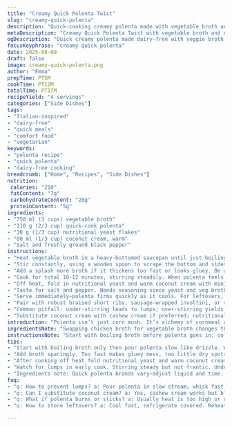 ```yaml
---
title: "Creamy Quick Polenta Twist"
slug: "creamy-quick-polenta"
description: "Quick-cooking creamy polenta made with vegetable broth and nutritional yeast in place of parmesan for a dairy-free edge. Adjust liquid for texture, stir constantly to avoid lumps. Incorporates coconut cream instead of heavy cream, adding subtle richness without overpowering. Slightly longer simmer for deeper flavor, but watch for sticking. Best served immediately with braised meats or roasted veg. Tips on visual cues and common pitfalls included."
metaDescription: "Creamy Quick Polenta Twist with vegetable broth and nutritional yeast brings dairy-free richness; coconut cream adds silkiness. Stirs, textures, and timing matter."
ogDescription: "Quick creamy polenta made dairy-free with veggie broth, nutritional yeast, coconut cream. Watch popping sounds, texture changes, don’t rush stirring. Serve fast."
focusKeyphrase: "creamy quick polenta"
date: 2025-08-09
draft: false
image: creamy-quick-polenta.png
author: "Emma"
prepTime: PT5M
cookTime: PT12M
totalTime: PT17M
recipeYield: "4 servings"
categories: ["Side Dishes"]
tags:
- "Italian-inspired"
- "dairy-free"
- "quick meals"
- "comfort food"
- "vegetarian"
keywords:
- "polenta recipe"
- "quick polenta"
- "dairy-free cooking"
breadcrumb: ["Home", "Recipes", "Side Dishes"]
nutrition: 
 calories: "210"
 fatContent: "7g"
 carbohydrateContent: "28g"
 proteinContent: "5g"
ingredients:
- "750 ml (3 cups) vegetable broth"
- "110 g (2/3 cup) quick-cook polenta"
- "30 g (1/3 cup) nutritional yeast flakes"
- "80 ml (1/3 cup) coconut cream, warm"
- "Salt and freshly ground black pepper"
instructions:
- "Heat vegetable broth in a heavy-bottomed saucepan until just boiling. Pour polenta in a slow stream, whisking vigorously to prevent lumps. Reduce heat to low immediately; polenta should bubble gently, not roar."
- "Stir constantly, using a wooden spoon to scrape the bottom and sides. Texture will start thickening at about 8 minutes; listen for a soft popping sound, signaling solubilization."
- "Add a splash more broth if it thickens too fast or looks gluey. Be wary of dry patches on the pot’s bottom—they burn fast and ruin texture."
- "Cook for total 10-12 minutes, stirring steadily. When polenta feels creamy but firm, pull off heat."
- "Off heat, fold in nutritional yeast and warm coconut cream with minimal stirring; avoid over-mixing or it loses silkiness."
- "Taste for salt and pepper. Needs seasoning since yeast and veg broth are milder than cheese and chicken stock."
- "Serve immediately—polenta firms quickly as it cools. For leftovers, reheat gently with splash of broth or water."
- "Pair with robust braised short ribs, sausage-wrapped involtini, or roasted root vegetables; avoids dairy but keeps umami punch."
- "Common pitfall: under-stirring leads to lumps; over-stirring yields gluey mess. I’ve burned polenta trying to rush—patience is key here."
- "Substitute coconut cream with cashew cream if preferred; nutritional yeast can be replaced by finely grated pecorino if dairy isn’t an issue."
introduction: "Polenta isn’t just corn mush. It’s alchemy of cornmeal and liquid, coaxed into creamy goodness. I’ve done the quick versions, the slow, stood over bubbling pots, whisking away lumps. There’s a rhythm. A sound. The light sputter that tells you it’s barely cooking, then a thickening that snaps your wrist if you’re not careful. I swapped chicken broth for veggie stock once—added depth without heaviness. Nutritional yeast for parmesan? Odd, but works if you want dairy-free. Coconut cream instead of heavy cream brings this subtle sweetness and smoothness that’s addicting. Watch the heat—too fierce and you scorch the bottom; too gentle and you get glue. You want this luscious, slightly firm, silky texture. It demands attention but rewards patience."
ingredientsNote: "Swapping chicken broth for vegetable broth changes the game; less fat, more vegetal background, but beware weaker flavor. Use quality broth or homemade—no cube shortcuts here. Quick polenta varies by brand – some need more liquid or time. Adjust accordingly. Nutritional yeast replaces parmesan’s salty, cheesy umami but less punchy—season with salt cautiously. Coconut cream is thicker than regular coconut milk; warm it gently before adding, prevents cold lumps and helps meld with polenta. Cream alternatives? Cashew cream works too but needs blending and straining prep. Polenta texture depends on liquid ratios—don’t rush adding broth to avoid glue or dryness. A heavy-bottom pan distributes heat evenly; nonstick can help but I prefer classic pans for controlled browning."
instructionsNote: "Start with boiling broth before polenta goes in; cold liquid equals instant lumps. Pour polenta slowly, whisk continuously at first to stop clumps licking the bottom. Once thickened, switch to wooden spoon; a wooden tool feels better, less drag. Keep the fire low—polenta needs gentle coaxing, not intensity. Listen for gentle popping sounds—a sign the starches are cooking properly; silence means undercooked, loud roar means scorch. Stirring helps prevent lumps and burnt bits but don’t obsess; some subtle texture is nice. Add broth sparingly to keep creamy but not runny consistency; better to thin with splash than fix glue later. Removing promptly stops cooking; fold in yeast and cream off heat to keep fluff and silk, not dense paste. Season last, tastes are different from cheese versions. Serve fast—the stuff sets quickly and becomes stiff. For leftovers, reheating with splash of liquid loosens it back up. Trust your senses, not the clock."
tips:
- "Start with boiling broth only then pour polenta slow like drizzle. Whisk fast first couple minutes—stop lumps from settling bottom. Switch to wooden spoon once thick; less drag feels better. Keep heat low always—polenta is delicate. Listen close for tiny pop sounds. If silent—undercooked, loud roar means scorching; move quick sides and bottom."
- "Add broth sparingly. Too fast makes gluey mess, too little dry spots burn. Spot dryness? Splash more broth, stir in gently. Avoid slapping down heat—polenta wants coaxing. After about 8 minutes texture thickens, and small pops start; that sound tells starch breaking down; feel spoon resistance to judge creaminess."
- "After cooking off heat fold nutritional yeast and warm coconut cream gently. Don’t beat or want glue. Yeast adds cheesy umami without dairy bite. Coconut cream gives silkiness but cold lumps kill mouthfeel. If prefer cashew cream sub but prep needed—blend and strain. Salt carefully late; yeast and veg broth mild; taste often."
- "Watch for lumps in early cook. Stirring steady but not frantic. Under-stirring lumps trap, over-stirring makes pasty glue. I’ve burned pot rush stirring; patience rewarded. Remove from heat at thick but still creamy stage; residual heat firms fast. Serve immediately or reheat with broth or water splash."
- "Ingredients note: Quick polenta brands vary—adjust liquid and time. Vegetable broth lower fat than chicken stock; flavor lighter but fresh vegetal. Use good broth, no cubes. Heavy-bottom pan best for even heat. Nonstick OK but I prefer thick pan; heat control matters. Timing and senses trump timers; smell, sound, texture guide more than minutes."
faq:
- "q: How to prevent lumps? a: Pour polenta in slow stream; whisk fast first few minutes; constant stir prevents clumps. Cold broth or dumping polenta fast causes lumps; use wooden spoon after thickening to scrape sides and bottom."
- "q: Can I substitute coconut cream? a: Yes, cashew cream works but blend and strain to avoid grit. Heavy cream if not dairy-free. Warm the cream to avoid cold lumps in mix; adds silk texture without breaking polenta consistency."
- "q: What if polenta burns or sticks? a: Usually heat is too high or under-stirring leaves dry spots. Lower temperature as soon as polenta added. Stir with wooden spoon scraping bottom regularly. Add splash broth to loosen any sticking areas immediately."
- "q: How to store leftovers? a: Cool fast, refrigerate covered. Reheat gently with splash of broth or water; stir to loosen. Freezing possible but texture changes, more glue likely. Avoid reheating dry or high heat; polenta firms and clumps fast when cold."

---
```

